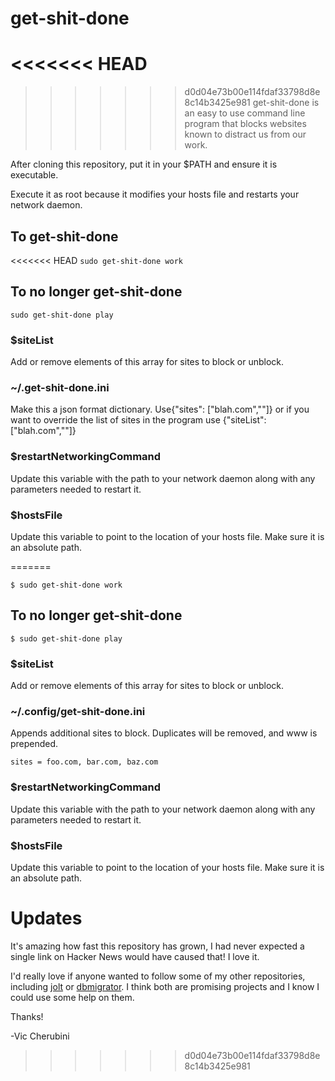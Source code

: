 # get-shit-done
<<<<<<< HEAD
=======

>>>>>>> d0d04e73b00e114fdaf33798d8e8c14b3425e981
get-shit-done is an easy to use command line program that blocks websites known to distract us from our work.

After cloning this repository, put it in your $PATH and ensure it is executable.

Execute it as root because it modifies your hosts file and restarts your network daemon.

## To get-shit-done
<<<<<<< HEAD
`sudo get-shit-done work`

## To no longer get-shit-done
`sudo get-shit-done play`

### $siteList
Add or remove elements of this array for sites to block or unblock.

### ~/.get-shit-done.ini
Make this a json format dictionary. 
Use{"sites": ["blah.com",""]}
or if you want to override the list of sites in the program use
{"siteList": ["blah.com",""]}

### $restartNetworkingCommand
Update this variable with the path to your network daemon along with any parameters needed to restart it.

### $hostsFile
Update this variable to point to the location of your hosts file. Make sure it is an absolute path.

=======

    $ sudo get-shit-done work

## To no longer get-shit-done

    $ sudo get-shit-done play

### $siteList

Add or remove elements of this array for sites to block or unblock.

### ~/.config/get-shit-done.ini

Appends additional sites to block.  Duplicates will be removed, and www is prepended.

    sites = foo.com, bar.com, baz.com

### $restartNetworkingCommand

Update this variable with the path to your network daemon along with any parameters needed to restart it.

### $hostsFile

Update this variable to point to the location of your hosts file. Make sure it is an absolute path.

# Updates

It's amazing how fast this repository has grown, I had never expected a single link on Hacker News would have caused that! I love it.

I'd really love if anyone wanted to follow some of my other repositories, including [jolt](https://github.com/leftnode/jolt) or [dbmigrator](https://github.com/leftnode/dbmigrator). I think both are promising projects and I know I could use some help on them.

Thanks!

-Vic Cherubini
>>>>>>> d0d04e73b00e114fdaf33798d8e8c14b3425e981
